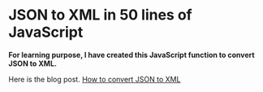 # JSON to XML in 50 lines of JavaScript
**For learning purpose, I have created this JavaScript function to convert JSON to XML.**

Here is the blog post. [How to convert JSON to XML](http://stateofbit.com/javascript/convert-json-to-xml-in-50-lines-of-javascript)
